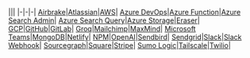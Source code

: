 |||
|-|-|-|
[Airbrake](/docs/tutorials/airbrake)|[Atlassian](/docs/tutorials/atlassian)|[AWS](/docs/tutorials/aws)|
[Azure DevOps](/docs/tutorials/azuredevops)|[Azure Function](/docs/tutorials/azurefunctionkey)|[Azure Search Admin](/docs/tutorials/azuresearchadmin)|
[Azure Search Query](/docs/tutorials/azuresearchquery)|[Azure Storage](/docs/tutorials/azure)|[Eraser](/docs/tutorials/eraser)|
[GCP](/docs/tutorials/gcp)|[GitHub](/docs/tutorials/github)|[GitLab](/docs/tutorials/gitlab)|
[Groq](/docs/tutorials/groq)|[Mailchimp](/docs/tutorials/mailchimp)|[MaxMind](/docs/tutorials/maxmind)|
[Microsoft Teams](/docs/tutorials/microsoftteams)|[MongoDB](/docs/tutorials/mongo)|[Netlify](/docs/tutorials/netlify)|
[NPM](/docs/tutorials/npm)|[OpenAI](/docs/tutorials/openai)|[Sendbird](/docs/tutorials/sendbird)|
[Sendgrid](/docs/tutorials/sendgrid)|[Slack](/docs/tutorials/slack)|[Slack Webhook](/docs/tutorials/slack-webhook)|
[Sourcegraph](/docs/tutorials/sourcegraph)|[Square](/docs/tutorials/square)|[Stripe](/docs/tutorials/stripe)|
[Sumo Logic](/docs/tutorials/sumologic)|[Tailscale](/docs/tutorials/tailscale)|[Twilio](/docs/tutorials/twilio)|